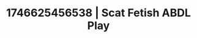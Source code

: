 ---
categories:
- Immersive erotica
- Whispered desires
- Erotic AI content
- AI-generated
- Unspoken desires
- Close contact
- ASMR
- Cosplay
image: /assets/images/1746625456538.jpg
layout: post
seo:
  description: Featured content with premium Scat Fetish, ABDL Play. HD images available.
  keywords: Scat Fetish, ABDL Play
  og_image: /assets/images/1746625456538.jpg
  schema_type: VisualArtwork
tags:
- ABDL Play
- '#1746625456538'
- Scat Fetish
title: 1746625456538 | Scat Fetish ABDL Play
---